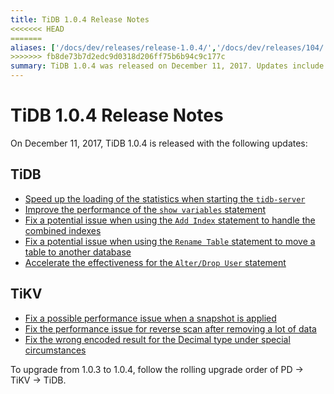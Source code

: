 ```yaml
---
title: TiDB 1.0.4 Release Notes
<<<<<<< HEAD
=======
aliases: ['/docs/dev/releases/release-1.0.4/','/docs/dev/releases/104/']
>>>>>>> fb8de73b7d2edc9d0318d206ff75b6b94c9c177c
summary: TiDB 1.0.4 was released on December 11, 2017. Updates include speed improvements, performance enhancements, and fixes for potential issues in TiDB and TiKV. To upgrade from 1.0.3 to 1.0.4, follow the rolling upgrade order of PD, TiKV, and TiDB.
---
```


# TiDB 1.0.4 Release Notes

On December 11, 2017, TiDB 1.0.4 is released with the following updates:

## TiDB

- [Speed up the loading of the statistics when starting the `tidb-server`](https://github.com/pingcap/tidb/pull/5362)
- [Improve the performance of the `show variables` statement](https://github.com/pingcap/tidb/pull/5363)
- [Fix a potential issue when using the `Add Index` statement to handle the combined indexes](https://github.com/pingcap/tidb/pull/5323)
- [Fix a potential issue when using the `Rename Table` statement to move a table to another database](https://github.com/pingcap/tidb/pull/5314)
- [Accelerate the effectiveness for the `Alter/Drop User` statement](https://github.com/pingcap/tidb/pull/5226)

## TiKV

- [Fix a possible performance issue when a snapshot is applied](https://github.com/pingcap/tikv/pull/2559)
- [Fix the performance issue for reverse scan after removing a lot of data](https://github.com/pingcap/tikv/pull/2559)
- [Fix the wrong encoded result for the Decimal type under special circumstances](https://github.com/pingcap/tikv/pull/2571)

To upgrade from 1.0.3 to 1.0.4, follow the rolling upgrade order of PD -> TiKV -> TiDB.

